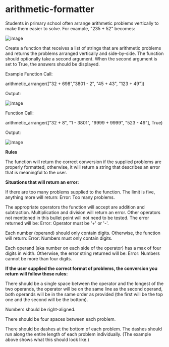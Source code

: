 # arithmetic-formatter

Students in primary school often arrange arithmetic problems vertically to make them easier to solve. For example, "235 + 52" becomes:

![image](https://user-images.githubusercontent.com/89969262/209776222-175bb06d-eb45-442e-b4a3-b4676fdb0b4c.png)

Create a function that receives a list of strings that are arithmetic problems and returns the problems arranged vertically and side-by-side. The function should optionally take a second argument. When the second argument is set to True, the answers should be displayed.

Example
Function Call:

arithmetic_arranger(["32 + 698","3801 - 2", "45 + 43", "123 + 49"])

Output:

![image](https://user-images.githubusercontent.com/89969262/209776329-78baed64-0f5a-424e-9e27-286a4b6e069a.png)

Function Call:

arithmetic_arranger(["32 + 8", "1 - 3801", "9999 + 9999", "523 - 49"], True)

Output:

![image](https://user-images.githubusercontent.com/89969262/209776432-b9b951f6-3bcf-4fcf-aedd-3144d7347c4b.png)

 
**Rules**

The function will return the correct conversion if the supplied problems are properly formatted, otherwise, it will return a string that describes an error that is meaningful to the user.

**Situations that will return an error:**

If there are too many problems supplied to the function. The limit is five, anything more will return: 
   Error: Too many problems.

The appropriate operators the function will accept are addition and subtraction. Multiplication and division will return an error. Other operators not mentioned in this bullet point will not need to be tested. The error returned will be: 
   Error: Operator must be '+' or '-'.

Each number (operand) should only contain digits. Otherwise, the function will return: 
   Error: Numbers must only contain digits.

Each operand (aka number on each side of the operator) has a max of four digits in width. Otherwise, the error string returned will be: 
   Error: Numbers cannot be more than four digits.

**If the user supplied the correct format of problems, the conversion you return will follow these rules:**

There should be a single space between the operator and the longest of the two operands, the operator will be on the same line as the second operand, both operands will be in the same order as provided (the first will be the top one and the second will be the bottom).

Numbers should be right-aligned.

There should be four spaces between each problem.

There should be dashes at the bottom of each problem. The dashes should run along the entire length of each problem individually. (The example above shows what this should look like.)
